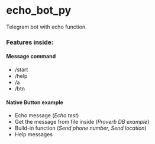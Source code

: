 # echo_bot_py
Telegram bot with echo function.


### Features inside:
#### Message command
- /start
- /help
- /a
- /btn

#### Native Button example
- Echo message (_Echo test_)
- Get the message from file inside (_Proverb DB example_) 
- Build-in function (_Send phone number, Send location_)
- Help messages

